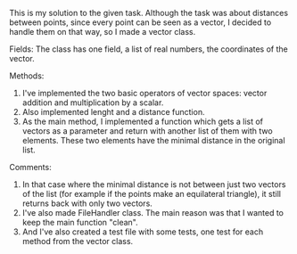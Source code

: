 This is my solution to the given task.
Although the task was about distances between points, since every point can be seen as a vector,
I decided to handle them on that way, so I made a vector class.

Fields:
The class has one field, a list of real numbers, the coordinates of the vector.

Methods:
1) I've implemented the two basic operators of vector spaces: vector addition and multiplication by a scalar.
2) Also implemented lenght and a distance function.
3) As the main method, I implemented a function which gets a list of vectors as a parameter and return with another list of them
with two elements. These two elements have the minimal distance in the original list.

Comments: 
1) In that case where the minimal distance is not between just two vectors of the list
(for example if the points make an equilateral triangle), it still returns back with only two vectors.
2) I've also made FileHandler class. The main reason was that I wanted to keep the main function "clean".
3) And I've also created a test file with some tests, one test for each method from the vector class.
